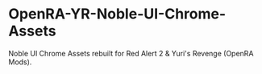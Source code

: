 # OpenRA-YR-Noble-UI-Chrome-Assets
Noble UI Chrome Assets rebuilt for Red Alert 2 &amp; Yuri's Revenge (OpenRA Mods).
